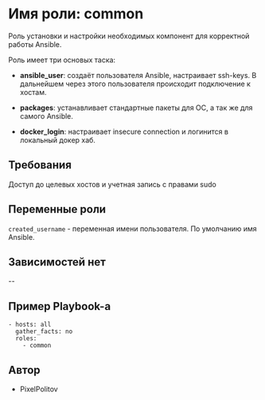 Имя роли: **common**
=========

Роль установки и настройки необходимых компонент для корректной работы Ansible.

Роль имеет три основых таска:

- **ansible_user**: создаёт пользователя Ansible, настраивает ssh-keys.
 В дальнейшем через этого пользователя происходит подключение к хостам.

- **packages**: устанавливает стандартные пакеты для ОС, а так же для самого Ansible.

- **docker_login**: настраивает insecure connection и логинится в локальный докер хаб.

Требования
------------
Доступ до целевых хостов и учетная запись с правами sudo

Переменные роли
--------------
`created_username` - переменная имени пользователя. По умолчанию имя Ansible.

Зависимостей нет
------------
--

Пример Playbook-а
----------------

    - hosts: all
      gather_facts: no
      roles:
        - common

Автор
------------------
 - PixelPolitov
